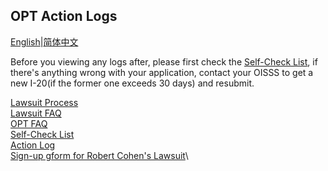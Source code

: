 ## OPT Action Logs
[English](https://ion2014.github.io/OPTActionLogs/index)|[简体中文](https://ion2014.github.io/OPTActionLogs/index_ch)<br/>

Before you viewing any logs after, please first check the [Self-Check List](https://ion2014.github.io/OPTActionLogs/self_check_en), if there's anything wrong with your application, contact your OISSS to get a new I-20(if the former one exceeds 30 days) and resubmit.


[Lawsuit Process](https://ion2014.github.io/OPTActionLogs/lawsuit_en)\
[Lawsuit FAQ](https://ion2014.github.io/OPTActionLogs/lawsuit_faq_en)\
[OPT FAQ](https://ion2014.github.io/OPTActionLogs/opt_faq_en)\
[Self-Check List](https://ion2014.github.io/OPTActionLogs/self_check_en)\
[Action Log](https://ion2014.github.io/OPTActionLogs/action_logs_en)\
[Sign-up gform for Robert Cohen's Lawsuit](https://forms.gle/4mSvmdacZNomUQUV7)\
